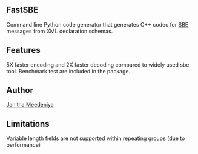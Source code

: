 ## FastSBE

Command line Python code generator that generates C++ codec for [SBE](https://github.com/FIXTradingCommunity/fix-simple-binary-encoding) messages from XML declaration schemas.

## Features
5X faster encoding and 2X faster decoding compared to widely used sbe-tool. Benchmark test are included in the package. 

## Author
[Janitha Meedeniya](https://www.linkedin.com/in/janitha-meedeniya) 

## Limitations
Variable length fields are not supported within repeating groups (due to performance) 

